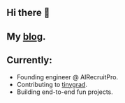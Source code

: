 ## Hi there 👋

## My [blog](https://ninoristeski.github.io/).
 
## Currently:
- Founding engineer @ AIRecruitPro.
- Contributing to [tinygrad](https://github.com/tinygrad/tinygrad).
- Building end-to-end fun projects. 



